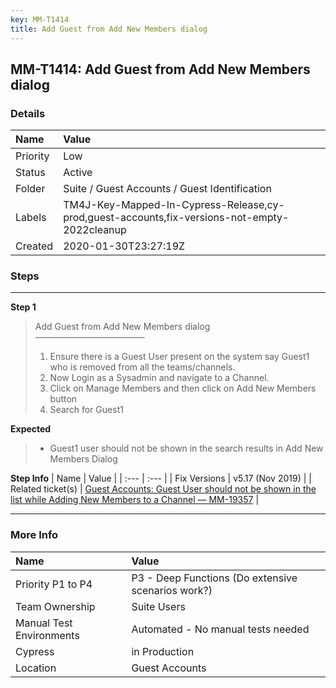```yaml
---
key: MM-T1414
title: Add Guest from Add New Members dialog
---
```


## MM-T1414: Add Guest from Add New Members dialog

### Details

| Name     | Value                                                                                        |
| :------- | :------------------------------------------------------------------------------------------- |
| Priority | Low                                                                                          |
| Status   | Active                                                                                       |
| Folder   | Suite / Guest Accounts / Guest Identification                                                |
| Labels   | TM4J-Key-Mapped-In-Cypress-Release,cy-prod,guest-accounts,fix-versions-not-empty-2022cleanup |
| Created  | 2020-01-30T23:27:19Z                                                                         |

### Steps

<hr/>

**Step 1**

> <article>Add Guest from Add New Members dialog<br>–––––––––––––––––––––––––<ol><li>Ensure there is a Guest User present on the system say Guest1 who is removed from all the teams/channels.</li><li>Now Login as a Sysadmin and navigate to a Channel.</li><li>Click on Manage Members and then click on Add New Members button</li><li>Search for Guest1</li></ol></article>

**Expected**

> <article><ul><li>Guest1 user should not be shown in the search results in Add New Members Dialog</li></ul></article>

**Step Info**
| Name | Value |
| :--- | :--- |
| Fix Versions | v5.17 (Nov 2019) |
| Related ticket(s) | <a href="https://mattermost.atlassian.net/browse/MM-19357">Guest Accounts: Guest User should not be shown in the list while Adding New Members to a Channel — MM-19357</a> |

<hr/>

### More Info

| Name                     | Value                                              |
| :----------------------- | :------------------------------------------------- |
| Priority P1 to P4        | P3 - Deep Functions (Do extensive scenarios work?) |
| Team Ownership           | Suite Users                                        |
| Manual Test Environments | Automated - No manual tests needed                 |
| Cypress                  | in Production                                      |
| Location                 | Guest Accounts                                     |
